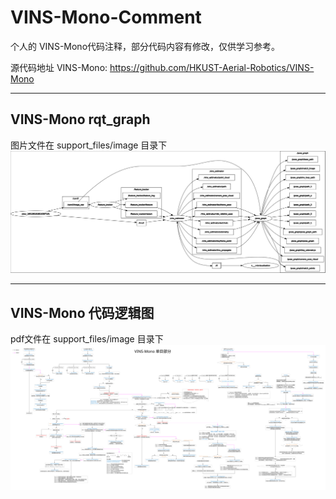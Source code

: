 # VINS-Mono-Comment

个人的 VINS-Mono代码注释，部分代码内容有修改，仅供学习参考。

源代码地址 VINS-Mono: https://github.com/HKUST-Aerial-Robotics/VINS-Mono  

---

## VINS-Mono rqt_graph
图片文件在 support_files/image 目录下
![](support_files/image/vins-mono-graph.svg)

---

## VINS-Mono 代码逻辑图
pdf文件在 support_files/image 目录下
![](support_files/image/VINS-Mono.svg)